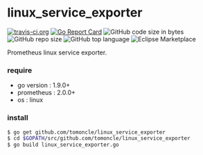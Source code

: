 # linux_service_exporter
[![travis-ci.org](https://travis-ci.org/tomoncle/linux_service_exporter.svg?branch=master)](https://travis-ci.org/tomoncle/linux_service_exporter) [![Go Report Card](https://goreportcard.com/badge/github.com/tomoncle/linux_service_exporter)](https://goreportcard.com/report/github.com/tomoncle/linux_service_exporter) ![GitHub code size in bytes](https://img.shields.io/github/languages/code-size/tomoncle/linux_service_exporter.svg) ![GitHub repo size](https://img.shields.io/github/repo-size/tomoncle/linux_service_exporter.svg?color=green&logoColor=green) ![GitHub top language](https://img.shields.io/github/languages/top/tomoncle/linux_service_exporter.svg?color=yes) ![Eclipse Marketplace](https://img.shields.io/eclipse-marketplace/l/notepad4e.svg)

Prometheus linux service exporter.

### require
* go version : 1.9.0+
* prometheus : 2.0.0+
* os         : linux

### install
```bash
$ go get github.com/tomoncle/linux_service_exporter
$ cd $GOPATH/src/github.com/tomoncle/linux_service_exporter
$ go build linux_service_exporter.go
```
